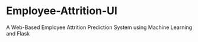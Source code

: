 # Employee-Attrition-UI
A Web-Based Employee Attrition Prediction   System using Machine Learning and Flask 
